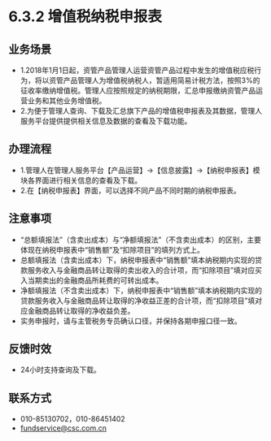 # 6.3.2 增值税纳税申报表
## <i class="hicon lb1"></i>业务场景
- 1.2018年1月1日起，资管产品管理人运营资管产品过程中发生的增值税应税行为，将以资管产品管理人为增值税纳税人，暂适用简易计税方法，按照3%的征收率缴纳增值税。管理人应按照规定的纳税期限，汇总申报缴纳资管产品运营业务和其他业务增值税。
- 2.为便于管理人查询、下载及汇总旗下产品的增值税申报表及其数据，管理人服务平台提供提供相关信息及数据的查看及下载功能。

## <i class="hicon lb2"></i>办理流程
- 1.管理人在管理人服务平台【产品运营】->【信息披露】->【纳税申报表】模块各界面进行相关信息的查看及下载。
- 2.在【纳税申报表】界面，可以选择不同产品不同时期的纳税申报表。

## <i class="hicon lb3"></i>注意事项
- “总额填报法”（含卖出成本）与“净额填报法”（不含卖出成本）的区别，主要体现在纳税申报表中“销售额”及“扣除项目”的填列方式上。
- 总额填报法（含卖出成本）下，纳税申报表中“销售额”填本纳税期内实现的贷款服务收入与金融商品转让取得的卖出收入的合计项，而“扣除项目”填对应买入当期卖出的金融商品所耗费的可转出成本。
- 净额填报法（不含卖出成本）下，纳税申报表中“销售额”填本纳税期内实现的贷款服务收入与金融商品转让取得的净收益正差的合计项，而“扣除项目”填对应金融商品转让取得的净收益负差。
- 实务申报时，请与主管税务专员确认口径，并保持各期申报口径一致。

## <i class="hicon lb4"></i>反馈时效
- 24小时支持查询及下载。

## <i class="hicon lb5"></i>联系方式
- 010-85130702，010-86451402
- fundservice@csc.com.cn
